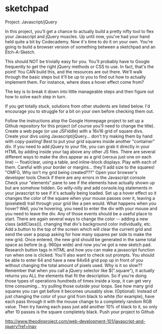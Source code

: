 sketchpad
=========

Project: Javascript/jQuery

In this project, you'll get a chance to actually build a pretty nifty tool to flex your Javascript and jQuery muscles. Up until now, you've had your hand held quite a bit by Codecademy. Now it's time to do it on your own. You're going to build a browser version of something between a sketchpad and an Etch-A-Sketch.

This should NOT be trivially easy for you. You'll probably have to Google frequently to get the right jQuery methods or CSS to use. In fact, that's the point! You CAN build this, and the resources are out there. We'll walk through the basic steps but it'll be up to you to find out how to actually implement them. For instance, where does a hover effect come from?

The key is to break it down into little manageable steps and then figure out how to solve each step in turn.

If you get totally stuck, solutions from other students are listed below. I'd encourage you to struggle for a bit on your own before checking them out.

Follow the instructions atop the Google Homepage project to set up a Github repository for this project (of course you'll need to change the title).
Create a web page (or use JSFiddle) with a 16x16 grid of square divs.
Create your divs using Javascript/jQuery... don't try making them by hand with copy-pasting!
Best to put your grid squares inside another "container" div.
If you need to add jQuery to your file, you can grab it directly in your HTML by adding <script src="http://ajax.googleapis.com/ajax/libs/jquery/1.11.0/jquery.min.js"></script> inside your <head> tag above any other JS files.
There are several different ways to make the divs appear as a grid (versus just one on each line) -- float/clear, using a table, and inline-block displays. Play with each of them.
Careful with your border or margins... they'll add size to the squares!
"OMFG, Why isn't my grid being created???"
Open your browser's developer tools
Check if there are any errors in the Javascript console
Check your "elements" pane to see if the elements have actually shown up but are somehow hidden.
Go willy-nilly and add console.log statements in your javascript to see if it's actually being loaded.
Set up a hover effect so it changes the color of the square when your mouse passes over it, leaving a (pixelated) trail through your grid like a pen would.
What happens when you hover? Well, you're hovering, you need to enter the div with your mouse and you need to leave the div. Any of those events should be a useful place to start.
There are again several ways to change the color -- adding a new class (addClass()), changing that div's background color individually, etc.
Add a button to the top of the screen which will clear the current grid and send the user a popup asking for how many squares per side to make the new grid. Once entered, the new grid should be generated in the same total space as before (e.g. 960px wide) and now you've got a new sketch pad.
Research button tags in HTML and how you can make a javascript function run when one is clicked.
You'll also want to check out prompts.
You should be able to enter 64 and have a new 64x64 grid pop up in front of you without changing the total amount of pixels used.
Why is it so slow?? Remember that when you call a jQuery selector like $(".square"), it actually returns you ALL the elements that fit the description. So if you're doing those types of operations hundreds of times inside a loop, it can get very time consuming... try pulling those outside your loops.
See how many grid squares you can get before it becomes unusably slow.
(Optional): Instead of just changing the color of your grid from black to white (for example), have each pass through it with the mouse change to a completely random RGB value. Then try having each pass just add another 10% of black to it, so only after 10 passes is the square completely black.
Push your project to Github


http://www.theodinproject.com/web-development-101/javascript-and-jquery?ref=lnav
